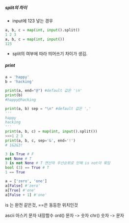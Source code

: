 ##### split의 차이
- input에 123 넣는 경우
```python
a, b, c = map(int, input().split()
1 2 3
a, b, c = map(int, input())
123
```
  - split의 여부에 따라 띄어쓰기 차이가 생김.
  
  ##### print
```python
a = 'happy'
b = 'hacking'

print(a, end="@") #default 값은 '\n'
print(b)
#happy@hacking

print(a, b) sep = "\n" #default 값은 ','    
'''
happy
hacking
'''
print(a, b, c) = map(int, input().split())
>>>1 2 3
print(a, b, c, sep='&', end='!')
# 1&2&3!
```


```python
3 is True # F
not None # T
3 is not None # T 연산자 우선순위로 인해 is not이 묶임
bool (3) == True # T
1 == True

a = ['zero', 'one']
a[False] #'zero'
a[True] #'one'
a[False + 1] #'one'
```
is 는 완전 같은것, ==은 동등한 위치인것

ascii 아스키 문자 내장함수
ord() 문자 -> 숫자
chr() 숫자 -> 문자